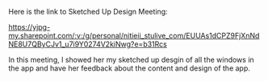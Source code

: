 Here is the link to Sketched Up Design Meeting:

https://yjpg-my.sharepoint.com/:v:/g/personal/nitieii_stulive_com/EUUAs1dCPZ9FjXnNdNE8U7QByCJv1_u7i9Y0274V2kiNwg?e=b31Rcs

In this meeting, I showed her my sketched up desgin of all the windows in the app and have her feedback about the content and design of the app. 
